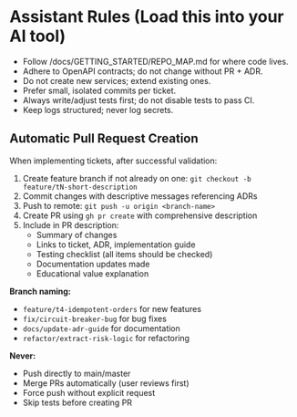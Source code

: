 # Assistant Rules (Load this into your AI tool)
- Follow /docs/GETTING_STARTED/REPO_MAP.md for where code lives.
- Adhere to OpenAPI contracts; do not change without PR + ADR.
- Do not create new services; extend existing ones.
- Prefer small, isolated commits per ticket.
- Always write/adjust tests first; do not disable tests to pass CI.
- Keep logs structured; never log secrets.

## Automatic Pull Request Creation

When implementing tickets, after successful validation:
1. Create feature branch if not already on one: `git checkout -b feature/tN-short-description`
2. Commit changes with descriptive messages referencing ADRs
3. Push to remote: `git push -u origin <branch-name>`
4. Create PR using `gh pr create` with comprehensive description
5. Include in PR description:
   - Summary of changes
   - Links to ticket, ADR, implementation guide
   - Testing checklist (all items should be checked)
   - Documentation updates made
   - Educational value explanation

**Branch naming:**
- `feature/t4-idempotent-orders` for new features
- `fix/circuit-breaker-bug` for bug fixes
- `docs/update-adr-guide` for documentation
- `refactor/extract-risk-logic` for refactoring

**Never:**
- Push directly to main/master
- Merge PRs automatically (user reviews first)
- Force push without explicit request
- Skip tests before creating PR
